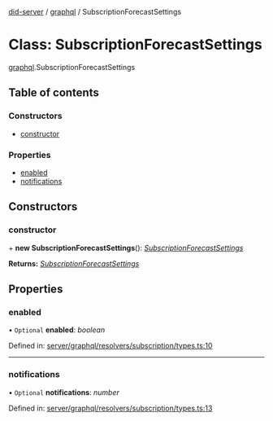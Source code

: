 [did-server](../README.md) / [graphql](../modules/graphql.md) / SubscriptionForecastSettings

# Class: SubscriptionForecastSettings

[graphql](../modules/graphql.md).SubscriptionForecastSettings

## Table of contents

### Constructors

- [constructor](graphql.subscriptionforecastsettings.md#constructor)

### Properties

- [enabled](graphql.subscriptionforecastsettings.md#enabled)
- [notifications](graphql.subscriptionforecastsettings.md#notifications)

## Constructors

### constructor

\+ **new SubscriptionForecastSettings**(): [*SubscriptionForecastSettings*](graphql.subscriptionforecastsettings.md)

**Returns:** [*SubscriptionForecastSettings*](graphql.subscriptionforecastsettings.md)

## Properties

### enabled

• `Optional` **enabled**: *boolean*

Defined in: [server/graphql/resolvers/subscription/types.ts:10](https://github.com/Puzzlepart/did/blob/4fe732f3/server/graphql/resolvers/subscription/types.ts#L10)

___

### notifications

• `Optional` **notifications**: *number*

Defined in: [server/graphql/resolvers/subscription/types.ts:13](https://github.com/Puzzlepart/did/blob/4fe732f3/server/graphql/resolvers/subscription/types.ts#L13)
